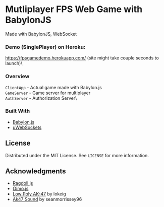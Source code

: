 # Mutliplayer FPS Web Game with BabylonJS
 Made with BabylonJS, WebSocket

 ### Demo (SinglePlayer) on Heroku:
 https://fpsgamedemo.herokuapp.com/ (site might take couple seconds to launch)\
 
  ### Overview
 
 `ClientApp` - Actual game made with Babylon.js\
 `GameServer` - Game server for multiplayer\
 `AuthServer` - Authorization Server\
 
 ### Built With

* [Babylon.js](https://babylonjs.com/)
* [uWebSockets](https://github.com/uNetworking/uWebSockets.js/)

 
 <!-- LICENSE -->
## License

Distributed under the MIT License. See `LICENSE` for more information.

<!-- ACKNOWLEDGMENTS -->
## Acknowledgments

* [Ragdoll.js](https://github.com/jongomez/ragdoll.js/)
* [Oimo.js](https://github.com/lo-th/Oimo.js/)
* [Low Poly AK-47](https://skfb.ly/opD99) by lokeig
* [Ak47 Sound](https://freesound.org/s/509430/) by seanmorrissey96
